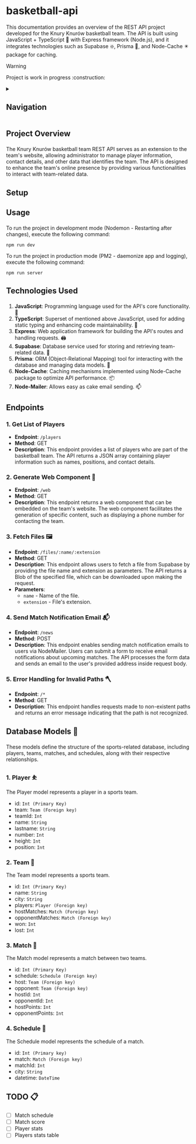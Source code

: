 # basketball-api

This documentation provides an overview of the REST API project developed for the Knury Knurów basketball team. The API is built using JavaScript + TypeScript :milky_way: with Express framework (Node.js), and it integrates technologies such as Supabase :sparkle:, Prisma :gem:, and Node-Cache :eight_pointed_black_star: package for caching.

> [!WARNING]
> <p id="status">Project is work in progress :construction:</p>

<details><summary><h2>Navigation</h2></summary>
<a href="#status"><h3>1. Status</h3></a>
<a href="#overview"><h3>2. Project Overview</h3></a>
<a href="#setup"><h3>3. Setup</h3></a>
<a href="#usage"><h3>4. Usage</h3></a>
<a href="#technologies"><h3>5. Technologies used</h3></a>
<a href="#endpoints"><h3>7. Endpoints</h3></a>
<a href="#database"><h3>8. Database Models</h3></a>
<a href="#todo"><h3>9. TODO</h3></a>
</details>

## <p id="overview">Project Overview</p>

The Knury Knurów basketball team REST API serves as an extension to the team's website, allowing administrator to manage player information, contact details, and other data that identifies the team. The API is designed to enhance the team's online presence by providing various functionalities to interact with team-related data.

## <p id="setup">Setup</p>

## <p id="usage">Usage</p>

To run the project in development mode  (Nodemon - Restarting after changes), execute the following command:

```shell
npm run dev
```

To run the project in production mode (PM2 - daemonize app and logging), execute the following command:

```shell
npm run server
```

## <p id="technologies">Technologies Used</p>

1. **JavaScript**: Programming language used for the API's core functionality. :toolbox:
2. **TypeScript**: Superset of mentioned above JavaScript, used for adding static typing and enhancing code maintainability. :link:
3. **Express**: Web application framework for building the API's routes and handling requests. :printer:
4. **Supabase**: Database service used for storing and retrieving team-related data. :file_folder:
5. **Prisma**: ORM (Object-Relational Mapping) tool for interacting with the database and managing data models. :floppy_disk:
6. **Node-Cache**: Caching mechanisms implemented using Node-Cache package to optimize API performance. :package:
7. **Node-Mailer**:  Allows easy as cake email sending. :mailbox:

## <p id="endpoints">Endpoints</p>

### 1. Get List of Players

- **Endpoint**: `/players`
- **Method**: GET
- **Description**: This endpoint provides a list of players who are part of the basketball team. The API returns a JSON array containing player information such as names, positions, and contact details.

### 2. Generate Web Component :jigsaw:

- **Endpoint**: `/web`
- **Method**: GET
- **Description**: This endpoint returns a web component that can be embedded on the team's website. The web component facilitates the generation of specific content, such as displaying a phone number for contacting the team.

### 3. Fetch Files :framed_picture:

- **Endpoint**: `/files/:name/:extension`
- **Method**: GET
- **Description**: This endpoint allows users to fetch a file from Supabase by providing the file name and extension as parameters. The API returns a Blob of the specified file, which can be downloaded upon making the request.
- **Parameters**:
  - `name` - Name of the file.
  - `extension` - File's extension.

### 4. Send Match Notification Email :mailbox_with_mail:

- **Endpoint**: `/news`
- **Method**: POST
- **Description**: This endpoint enables sending match notification emails to users via NodeMailer. Users can submit a form to receive email notifications about upcoming matches. The API processes the form data and sends an email to the user's provided address inside request body.

### 5. Error Handling for Invalid Paths :axe:

- **Endpoint**: `/*`
- **Method**: GET
- **Description**: This endpoint handles requests made to non-existent paths and returns an error message indicating that the path is not recognized.

## <p id="database">Database Models :abacus:</p>

These models define the structure of the sports-related database, including players, teams, matches, and schedules, along with their respective relationships.

### 1. Player :bouncing_ball_person:

The Player model represents a player in a sports team.

- id: `Int (Primary Key)`
- team: `Team (Foreign key)`
- teamId: `Int`
- name: `String`
- lastname: `String`
- number: `Int`
- height: `Int`
- position: `Int`

### 2. Team :department_store:

The Team model represents a sports team.

- id: `Int (Primary Key)`
- name: `String`
- city: `String`
- players: `Player (Foreign key)`
- hostMatches: `Match (Foreign key)`
- opponentMatches: `Match (Foreign key)`
- won: `Int`
- lost: `Int`

### 3. Match :basketball:

The Match model represents a match between two teams.

- id: `Int (Primary Key)`
- schedule: `Schedule (Foreign key)`
- host: `Team (Foreign key)`
- opponent: `Team (Foreign key)`
- hostId: `Int`
- opponentId: `Int`
- hostPoints: `Int`
- opponentPoints: `Int`

### 4. Schedule :date:

The Schedule model represents the schedule of a match.

- id: `Int (Primary key)`
- match: `Match (Foreign key)`
- matchId: `Int`
- city: `String`
- datetime: `DateTime`

## <p id="todo">TODO :clipboard:</p>

- [ ] Match schedule
- [ ] Match score
- [ ] Player stats
- [ ] Players stats table